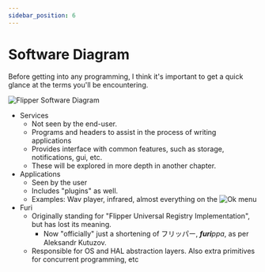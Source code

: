 ```yaml
---
sidebar_position: 6
---
```


# Software Diagram

Before getting into any programming, I think it's important to get a quick glance at the terms you'll be encountering.



<!-- ## s -->

![Flipper Software Diagram](/img/flipper_sw.png)
- Services
  - Not seen by the end-user.
  - Programs and headers to assist in the process of writing applications
  - Provides interface with common features, such as storage, notifications, gui, etc.
  - These will be explored in more depth in another chapter.
- Applications
  - Seen by the user
  - Includes "plugins" as well.
  <!-- - change dis -->
  - Examples: Wav player, infrared, almost everything on the ![Ok](/img/buttons/ok.svg) menu 
- Furi
  - Originally standing for "Flipper Universal Registry Implementation", but has lost its meaning.
    - Now "officially" just a shortening of フリッパー, <i>**furi**ppa</i>, as per Aleksandr Kutuzov.
  - Responsible for OS and HAL abstraction layers. Also extra primitives for concurrent programming, etc


